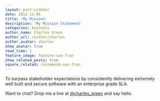 ```yaml
---
layout: post-sidebar
date: 2013-11-05
title: 'My Mission'
description: 'My Mission Statement'
categories: business
author_name: Charles Green
author_url: /author/charles
author_avatar: charles
show_avatar: true
read_time: 1
feature_image: feature-san-fran
show_related_posts: true
square_related: recommend-san-fran
---
```


To surpass stakeholder expectations by consistently delivering extremely well built and secure software with an enterprise grade SLA.


Want to chat? Drop me a line at [@charles_green](http://www.twitter.com/charles_green) and say hello.
